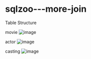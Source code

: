# sqlzoo---more-join

Table Structure

movie
![image](https://user-images.githubusercontent.com/90609377/133220985-d8802cf2-81e9-4b84-82f7-d9e107f822ff.png)

actor
![image](https://user-images.githubusercontent.com/90609377/133221095-cc13025d-cdc2-4e58-a8c4-0c7a060caad0.png)

casting
![image](https://user-images.githubusercontent.com/90609377/133221168-8c9dc707-872a-4b78-b174-f6a4414461da.png)
